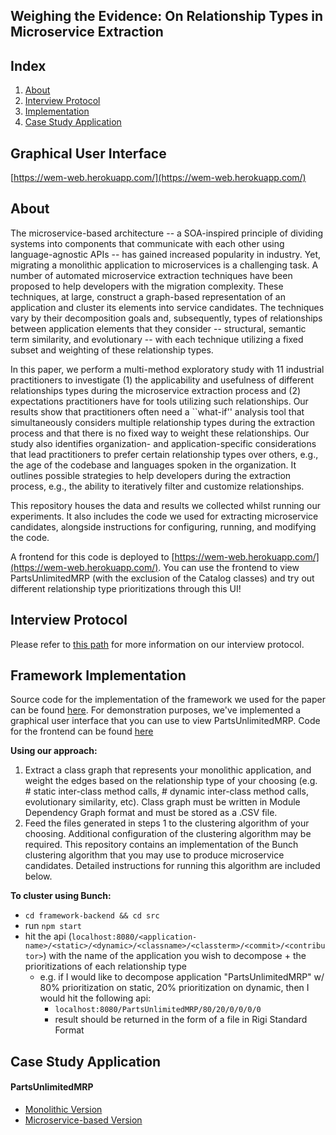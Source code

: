 ## Weighing the Evidence: On Relationship Types in Microservice Extraction

## Index
1. [About](#about)
2. [Interview Protocol](#interview-protocol)
3. [Implementation](#implementation)
4. [Case Study Application](#case-study-application)

## Graphical User Interface
[https://wem-web.herokuapp.com/](https://wem-web.herokuapp.com/)

## About

The microservice-based architecture -- a SOA-inspired principle of dividing systems into components that communicate with each other using language-agnostic APIs -- has gained increased popularity in industry. Yet, migrating a monolithic application to microservices is a challenging task. 
A number of automated microservice extraction techniques have been proposed to help developers with the migration complexity. These techniques, at large, construct a graph-based representation of an application and cluster its elements into service candidates. The techniques vary by their decomposition goals and, subsequently,
types of relationships between application elements that they consider -- structural, semantic term similarity, and evolutionary -- with each technique utilizing a fixed subset and weighting of these relationship types.

In this paper, we perform a multi-method exploratory study with 11 industrial practitioners to
investigate (1) the applicability and usefulness of different relationships types during the 
microservice extraction process and (2) expectations practitioners have for tools utilizing such relationships. 
Our results show that practitioners often need a ``what-if'' analysis tool that simultaneously considers 
multiple relationship types during the extraction process and 
that there is no fixed way to weight these relationships. 
Our study also identifies organization- and application-specific considerations that lead practitioners to prefer 
certain relationship types over others, e.g., the age of the codebase and languages spoken in the organization. 
It outlines possible strategies to help developers during the extraction process, 
e.g., the ability to iteratively filter and customize relationships.    

This repository houses the data and results we collected whilst running our experiments. It also includes the code we used for extracting microservice candidates, alongside instructions for configuring, running, and modifying the code.

A frontend for this code is deployed to [https://wem-web.herokuapp.com/](https://wem-web.herokuapp.com/). You can use the frontend to view PartsUnlimitedMRP (with the exclusion of the Catalog classes) and try out different relationship type prioritizations through this UI!  

## Interview Protocol
Please refer to [this path](interviewData/) for more information on our interview protocol.


## Framework Implementation

Source code for the implementation of the framework we used for the paper can be found [here](framework-backend/).
For demonstration purposes, we've implemented a graphical user interface that you can use to view PartsUnlimitedMRP. Code for the frontend can be found [here](framework-frontend/)

**Using our approach:** 
1. Extract a class graph that represents your monolithic application, and weight the edges based on the relationship type of your choosing (e.g. # static inter-class method calls, # dynamic inter-class method calls, evolutionary similarity, etc). Class graph must be written in Module Dependency Graph format and must be stored as a .CSV file.
2. Feed the files generated in steps 1 to the clustering algorithm of your choosing. Additional configuration of the clustering algorithm may be required. This repository contains an implementation of the Bunch clustering algorithm that you may use to produce microservice candidates. Detailed instructions for running this algorithm are included below.

**To cluster using Bunch:**
- `cd framework-backend && cd src`
- run `npm start`
- hit the api (`localhost:8080/<application-name>/<static>/<dynamic>/<classname>/<classterm>/<commit>/<contributor>`) with the name of the application you wish to decompose + the prioritizations of each relationship type 
  - e.g. if I would like to decompose application "PartsUnlimitedMRP" w/ 80% prioritization on static, 20% prioritization on dynamic, then I would hit the following api: 
    - `localhost:8080/PartsUnlimitedMRP/80/20/0/0/0/0`
    - result should be returned in the form of a file in Rigi Standard Format

## Case Study Application

#### PartsUnlimitedMRP

- [Monolithic Version](https://github.com/microsoft/PartsUnlimitedMRP) 
- [Microservice-based Version](https://github.com/microsoft/PartsUnlimitedMRPmicro)
